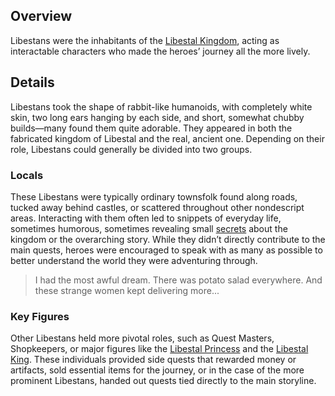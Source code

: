 <!-- title: Libestans -->
<!-- quote: Our barrels and pots were overflowing with potato salad. -->
<!-- chapters: -1 -->
<!-- images: (A Libestan who had an awful dream about potato salad), (Cryptic message found while speaking to a Libestan), (The Quest Master, responsible for giving out quests), (Princess Iphania's first time meeting the heroes), (A hero recieving a quest from and NPC), (A hero buying items from one of the shopkeepers), (Libestans in the Kingdom) -->
<!-- model: false -->

## Overview

Libestans were the inhabitants of the [Libestal Kingdom](#entry:libestal-ficta-entry), acting as interactable characters who made the heroes’ journey all the more lively.

## Details

Libestans took the shape of rabbit-like humanoids, with completely white skin, two long ears hanging by each side, and short, somewhat chubby builds—many found them quite adorable. They appeared in both the fabricated kingdom of Libestal and the real, ancient one. Depending on their role, Libestans could generally be divided into two groups.

### Locals

These Libestans were typically ordinary townsfolk found along roads, tucked away behind castles, or scattered throughout other nondescript areas. Interacting with them often led to snippets of everyday life, sometimes humorous, sometimes revealing small [secrets](https://www.youtube.com/live/CFSfP27KTco?feature=shared&t=5386) about the kingdom or the overarching story. While they didn’t directly contribute to the main quests, heroes were encouraged to speak with as many as possible to better understand the world they were adventuring through.

> I had the most awful dream. There was potato salad everywhere.
> And these strange women kept delivering more...

### Key Figures

Other Libestans held more pivotal roles, such as Quest Masters, Shopkeepers, or major figures like the [Libestal Princess](#entry:iphania-entry) and the [Libestal King](#entry:outsider-entry). These individuals provided side quests that rewarded money or artifacts, sold essential items for the journey, or in the case of the more prominent Libestans, handed out quests tied directly to the main storyline.
